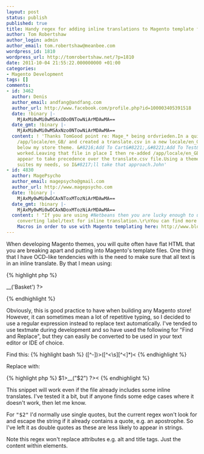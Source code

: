 ```yaml
---
layout: post
status: publish
published: true
title: Handy regex for adding inline translations to Magento template files
author: Tom Robertshaw
author_login: admin
author_email: tom.robertshaw@meanbee.com
wordpress_id: 1810
wordpress_url: http://tomrobertshaw.net/?p=1810
date: 2011-10-04 21:55:22.000000000 +01:00
categories:
- Magento Development
tags: []
comments:
- id: 3462
  author: Denis
  author_email: andfang@andfang.com
  author_url: http://www.facebook.com/profile.php?id=100003405391518
  date: !binary |-
    MjAxMi0wMi0wMSAxODo0NTowNiArMDAwMA==
  date_gmt: !binary |-
    MjAxMi0wMi0wMSAxNzo0NTowNiArMDAwMA==
  content: ! 'Thanks TomGood point re: Mage_* being ordvrieden.In a quick test I deleted
    /app/locale/en_GB/ and created a translate.csv in a new locale/en_GB directory
    below my store theme. &#8216;Add To Cart&#8221;,&#8221;Add To Test&#8221; translation
    worked.Leaving that file in place I then re-added /app/locale/en_GB/* and those
    appear to take precedence over the translate.csv file.Using a theme-based translate.csv
    suites my needs, so I&#8217;ll take that approach.John'
- id: 4830
  author: MagePsycho
  author_email: magepsycho@gmail.com
  author_url: http://www.magepsycho.com
  date: !binary |-
    MjAxMy0wMi0wOCAxNToxMTozNiArMDAwMA==
  date_gmt: !binary |-
    MjAxMy0wMi0wOCAxNDoxMTozNiArMDAwMA==
  content: ! "If you are using #Netbeans then you are lucky enough to use Macros for
    converting label/text for inline translation.\r\nYou can find more info about
    Macros in order to use with Magento templating here: http://www.blog.magepsycho.com/using-netbeans-macros-to-speed-up-magento-templating/"
---
```

When developing Magento themes, you will quite often have flat HTML that you are breaking apart and putting into Magento's template files.  One thing that I have OCD-like tendencies with is the need to make sure that all text is in an inline translate.  By that I mean using:

{% highlight php %}
<?php echo $this->__('Basket') ?>
{% endhighlight %}

Obviously, this is good practice to have when building any Magento store! However, it can sometimes mean a lot of repetitive typing, so I decided to use a regular expression instead to replace text automatically.  I've tended to use textmate during development and so have used the following for "Find and Replace", but they can easily be converted to be used in your text editor or IDE of choice.

Find this: 
{% highlight bash %}
([^-])>([^<\s][^<]*)<
{% endhighlight %}

Replace with:

{% highlight php %}
$1><?php echo $this->__("$2") ?><
{% endhighlight %}


This snippet will work even if the file already includes some inline translates.  I've tested it a bit, but if anyone finds some edge cases where it doesn't work, then let me know. 

For <tt>"$2"</tt> I'd normally use single quotes, but the current regex won't look for and escape the string if it already contains a quote, e.g. an apostrophe.  So I've left it as double quotes as these are less likely to appear in strings.

Note this regex won't replace attributes e.g. alt and title tags. Just the content within elements. 
